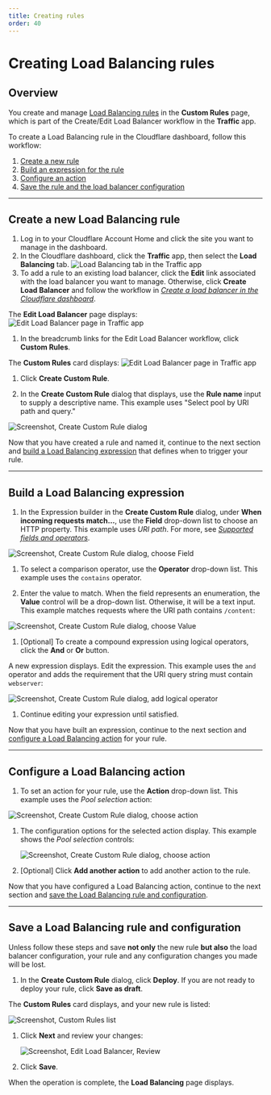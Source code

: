 ```yaml
---
title: Creating rules
order: 40
---
```


# Creating Load Balancing rules

## Overview

You create and manage [Load Balancing rules](/understand-basics/load-balancing-rules) in the **Custom Rules** page, which is part of the Create/Edit Load Balancer workflow in the **Traffic** app.

To create a Load Balancing rule in the Cloudflare dashboard, follow this workflow:

1. [Create a new rule](#create-a-new-load-balancing-rule)
1. [Build an expression for the rule](#build-a-load-balancing-expression)
1. [Configure an action](#configure-the-action)
1. [Save the rule and the load balancer configuration](#save-a-load-balancing-rule-and-configuration)

---

## Create a new Load Balancing rule

1. Log in to your Cloudflare Account Home and click the site you want to manage in the dashboard.
1. In the Cloudflare dashboard, click the **Traffic** app, then select the **Load Balancing** tab. 
  ![Load Balancing tab in the Traffic app](../../static/images/load-balancing-tab.png)
1. To add a rule to an existing load balancer, click the **Edit** link associated with the load balancer you want to manage. Otherwise, click **Create Load Balancer** and follow the workflow in [_Create a load balancer in the Cloudflare dashboard_](/create-load-balancer-ui).
  
  The **Edit Load Balancer** page displays:
  ![Edit Load Balancer page in Traffic app](../../static/images/edit-load-balancer-hostname.png)
1. In the breadcrumb links for the Edit Load Balancer workflow, click **Custom Rules**.

  The **Custom Rules** card displays:
  ![Edit Load Balancer page in Traffic app](../../static/images/edit-load-balancer-custom-rules.png)

1. Click **Create Custom Rule**.

1. In the **Create Custom Rule** dialog that displays, use the **Rule name** input to supply a descriptive name. This example uses "Select pool by URI path and query."

  ![Screenshot, Create Custom Rule dialog](../../static/images/create-custom-rule.png)

Now that you have created a rule and named it, continue to the next section and [build a Load Balancing expression](#build-a-load-balancing-expression) that defines when to trigger your rule.

---

## Build a Load Balancing expression

1. In the Expression builder in the **Create Custom Rule** dialog, under **When incoming requests match…**, use the **Field** drop-down list to choose an HTTP property. This example uses _URI path_. For more, see [_Supported fields and operators_](/understand-basics/load-balancing-rules/reference).

  ![Screenshot, Create Custom Rule dialog, choose Field](../../static/images/create-custom-rule-field.png)

1. To select a comparison operator, use the **Operator** drop-down list. This example uses the `contains` operator.

1. Enter the value to match. When the field represents an enumeration, the **Value** control will be a drop-down list. Otherwise, it will be a text input. This example matches requests where the URI path contains `/content`:

  ![Screenshot, Create Custom Rule dialog, choose Value](../../static/images/create-custom-rule-value.png)

1. [Optional] To create a compound expression using logical operators, click the **And** or **Or** button.

  A new expression displays. Edit the expression. This example uses the `and` operator and adds the requirement that the URI query string must contain `webserver`:

  ![Screenshot, Create Custom Rule dialog, add logical operator](../../static/images/create-custom-rule-compound-expression.png)

1. Continue editing your expression until satisfied.

Now that you have built an expression, continue to the next section and [configure a Load Balancing action](#configure-a-load-balancing-action) for your rule.

---

## Configure a Load Balancing action

1. To set an action for your rule, use the **Action** drop-down list. This example uses the _Pool selection_ action:

  ![Screenshot, Create Custom Rule dialog, choose action](../../static/images/create-custom-rule-action.png)

1. The configuration options for the selected action display. This example shows the _Pool selection_ controls:

    ![Screenshot, Create Custom Rule dialog, choose action](../../static/images/create-custom-rule-action-pool-selection.png)

1. [Optional] Click **Add another action** to add another action to the rule.

Now that you have configured a Load Balancing action, continue to the next section and [save the Load Balancing rule and configuration](#save-a-load-balancing-rule-and-configurationa).

---

## Save a Load Balancing rule and configuration

<Aside type='warning' header='Warning'>

Unless follow these steps and save **not only** the new rule **but also** the load balancer configuration, your rule and any configuration changes you made will be lost.

</Aside>

1. In the **Create Custom Rule** dialog, click **Deploy**. If you are not ready to deploy your rule, click **Save as draft**.

  The **Custom Rules** card displays, and your new rule is listed:

  ![Screenshot, Custom Rules list](../../static/images/custom-rules-list.png)

1. Click **Next** and review your changes:

    ![Screenshot, Edit Load Balancer, Review](../../static/images/edit-load-balancer-review.png)

1. Click **Save**.

When the operation is complete, the **Load Balancing** page displays.